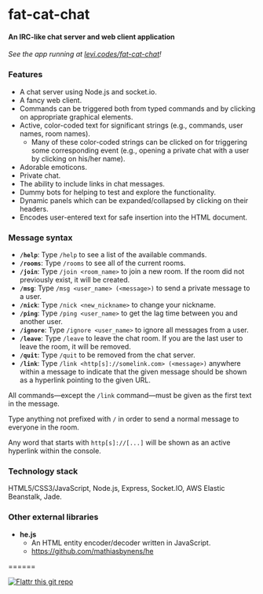 # fat-cat-chat

#### An IRC-like chat server and web client application

_See the app running at [levi.codes/fat-cat-chat](http://levi.codes/fat-cat-chat)!_

### Features

- A chat server using Node.js and socket.io.
- A fancy web client.
- Commands can be triggered both from typed commands and by clicking on appropriate graphical elements.
- Active, color-coded text for significant strings (e.g., commands, user names, room names).
    - Many of these color-coded strings can be clicked on for triggering some corresponding event (e.g., opening a private chat with a user by clicking on his/her name).
- Adorable emoticons.
- Private chat.
- The ability to include links in chat messages.
- Dummy bots for helping to test and explore the functionality.
- Dynamic panels which can be expanded/collapsed by clicking on their headers.
- Encodes user-entered text for safe insertion into the HTML document.

### Message syntax

- **`/help`**: Type `/help` to see a list of the available commands.
- **`/rooms`**: Type `/rooms` to see all of the current rooms.
- **`/join`**: Type `/join <room_name>` to join a new room. If the room did not previously exist, it will be created.
- **`/msg`**: Type `/msg <user_name> (<message>)` to send a private message to a user.
- **`/nick`**: Type `/nick <new_nickname>` to change your nickname.
- **`/ping`**: Type `/ping <user_name>` to get the lag time between you and another user.
- **`/ignore`**: Type `/ignore <user_name>` to ignore all messages from a user.
- **`/leave`**: Type `/leave` to leave the chat room. If you are the last user to leave the room, it will be removed.
- **`/quit`**: Type `/quit` to be removed from the chat server.
- **`/link`**: Type `/link <http[s]://somelink.com> (<message>)` anywhere within a message to indicate that the given message should be shown as a hyperlink pointing to the given URL.

All commands&mdash;except the `/link` command&mdash;must be given as the first text in the message.

Type anything not prefixed with `/` in order to send a normal message to everyone in the room.

Any word that starts with `http[s]://[...]` will be shown as an active hyperlink within the console.

### Technology stack

HTML5/CSS3/JavaScript, Node.js, Express, Socket.IO, AWS Elastic Beanstalk, Jade.

### Other external libraries

- **he.js**
  - An HTML entity encoder/decoder written in JavaScript.
  - https://github.com/mathiasbynens/he

======

[![Flattr this git repo](http://api.flattr.com/button/flattr-badge-large.png)](https://flattr.com/submit/auto?user_id=levisl176&url=github.com/levisl176/fat-cat-chat&title=fat-cat-chat&language=javascript&tags=github&category=software)
